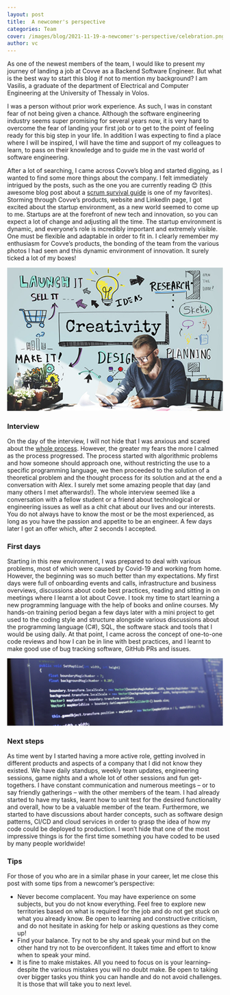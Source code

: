 ```yaml
---
layout: post
title:  A newcomer's perspective
categories: Team
cover: /images/blog/2021-11-19-a-newcomer's-perspective/celebration.png
author: vc
---
```

As one of the newest members of the team, I would like to present my journey of landing a job at Covve as a Backend Software Engineer. But what is the best way to start this blog if not to mention my background? I am Vasilis, a graduate of the department of Electrical and Computer Engineering at the University of Thessaly in Volos.
<!--more-->

I was a person without prior work experience. As such, I was in constant fear of not being given a chance. Although the software engineering industry seems super promising for several years now, it is very hard to overcome the fear of landing your first job or to get to the point of feeling ready for this big step in your life. In addition I was expecting to find a place where I will be inspired, I will have the time and support of my colleagues to learn, to pass on their knowledge and to guide me in the vast world of software engineering.

After a lot of searching, I came across Covve’s blog and started digging, as I wanted to find some more things about the company. Ι felt immediately intrigued by the posts, such as the one you are currently reading 😊 (this awesome blog post about a [scrum survival guide](https://inside.covve.com/scrum-survival-guide/) is one of my favorites). Storming through Covve’s products, website and LinkedIn page, I got excited about the startup environment, as a new world seemed to come up to me. Startups are at the forefront of new tech and innovation, so you can expect a lot of change and adjusting all the time. The startup environment is dynamic, and everyone’s role is incredibly important and extremely visible. One must be flexible and adaptable in order to fit in. I clearly remember my enthusiasm for Covve’s products, the bonding of the team from the various photos I had seen and this dynamic environment of innovation. It surely ticked a lot of my boxes!

![startup](/images/blog/2021-11-19-a-newcomer's-perspective/startup.png)

### Interview
On the day of the interview, I will not hide that I was anxious and scared about the [whole process](https://inside.covve.com/building-an-amazing-team/). However, the greater my fears the more I calmed as the process progressed. The process started with algorithmic problems and how someone should approach one, without restricting the use to a specific programming language, we then proceeded to the solution of a theoretical problem and the thought process for its solution and at the end a conversation with Alex. I surely met some amazing people that day (and many others I met afterwards!). The whole interview seemed like a conversation with a fellow student or a friend about technological or engineering issues as well as a chit chat about our lives and our interests. You do not always have to know the most or be the most experienced, as long as you have the passion and appetite to be an engineer. A few days later I got an offer which, after 2 seconds I accepted.

### First days
Starting in this new environment, I was prepared to deal with various problems, most of which were caused by Covid-19 and working from home. However, the beginning was so much better than my expectations. My first days were full of onboarding events and calls, infrastructure and business overviews, discussions about code best practices, reading and sitting in on meetings where I learnt a lot about Covve. I took my time to start learning a new programming language with the help of books and online courses. My hands-on training period began a few days later with a mini project to get used to the coding style and structure alongside various discussions about the programming language (C#), SQL, the software stack and tools that I would be using daily. At that point, I came across the concept of one-to-one code reviews and how I can be in line with best practices, and I learnt to make good use of bug tracking software, GitHub PRs and issues.

![code](/images/blog/2021-11-19-a-newcomer's-perspective/code.png)

### Next steps
As time went by I started having a more active role, getting involved in different products and aspects of a company that I did not know they existed. We have daily standups, weekly team updates, engineering sessions, game nights and a whole lot of other sessions and fun get-togethers. I have constant communication and numerous meetings – or to say friendly gatherings – with the other members of the team. I had already started to have my tasks, learnt how to unit test for the desired functionality and overall, how to be a valuable member of the team. Furthermore, we started to have discussions about harder concepts, such as software design patterns, CI/CD and cloud services in order to grasp the idea of how my code could be deployed to production. I won’t hide that one of the most impressive things is for the first time something you have coded to be used by many people worldwide!

### Tips
For those of you who are in a similar phase in your career, let me close this post with some tips from a newcomer’s perspective:
-	Never become complacent. You may have experience on some subjects, but you do not know everything. Feel free to explore new territories based on what is required for the job and do not get stuck on what you already know. Be open to learning and constructive criticism, and do not hesitate in asking for help or asking questions as they come up!
-	Find your balance. Try not to be shy and speak your mind but on the other hand try not to be overconfident. It takes time and effort to know when to speak your mind.
-	It is fine to make mistakes. All you need to focus on is your learning– despite the various mistakes you will no doubt make. Be open to taking over bigger tasks you think you can handle and do not avoid challenges. It is those that will take you to next level.


